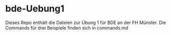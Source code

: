 # bde-Uebung1
Dieses Repo enthält die Dateien zur Übung 1 für BDE an der FH Münster. 
Die Commands für drei Beispiele finden sich in commands.md
